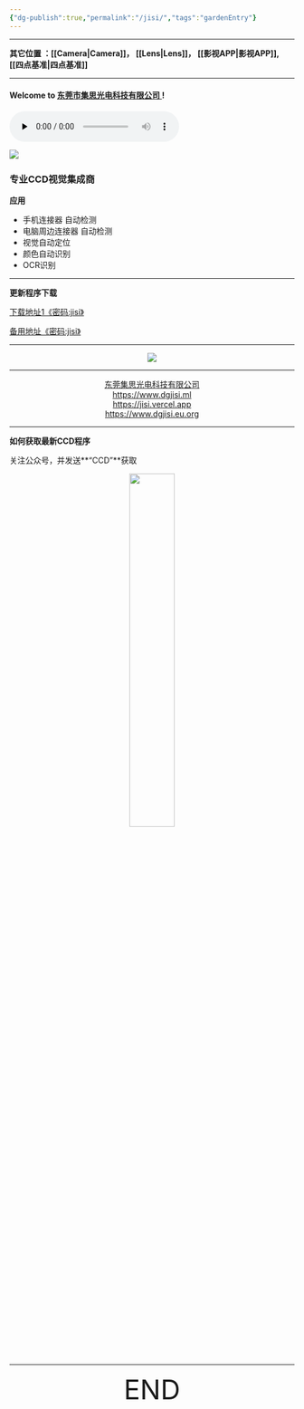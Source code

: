 ```yaml
---
{"dg-publish":true,"permalink":"/jisi/","tags":"gardenEntry"}
---
```



---

**其它位置 ：[[Camera\|Camera]]，    [[Lens\|Lens]]，    [[影视APP\|影视APP]],    [[四点基准\|四点基准]]**

---
#### Welcome to [东莞市集思光电科技有限公司 ](https://dgjisi.eu.org) ! 

<audio id="audio" controls="" preload="none" autoplay="autoplay">
      <source id="mp3" src="https://alist.zzggc01.ml/d/123pan/123pan/%E9%9F%B3%E4%B9%90/%E9%82%A3%E5%A5%B3%E5%AD%A9%E5%AF%B9%E6%88%91%E8%AF%B4%20(%E5%AE%8C%E6%95%B4%E7%89%88)%20.mp3?sign=-MIb0ehYDHB3vaGR66RTOZ4qP2qvzpiH1RzyRvAu0nU=:0">
</audio>

![](https://cloud.jisi.cf/api/v3/file/source/1266/hello%20world_02.png?sign=lmeulN56D3dF6o1CJS0hFy-7Ud1IlZ6EKHA2FsAwu1A%3D%3A0)

### 专业CCD视觉集成商

**应用**

- 手机连接器 自动检测
-  电脑周边连接器 自动检测
-  视觉自动定位
- 颜色自动识别
- OCR识别

---


**更新程序下载**

<left><a href="https://cloud.jisi.cf/s/wZfL" target="_blank">下载地址1《密码:jisi》</a><left>

<left><a href="https://jisi.lanzout.com/b0114318j" target="_blank">备用地址《密码:jisi》</a><left>

---


<div align="center">
    <img src="https://cloud.jisi.cf/api/v3/file/source/1152/0602-04.jpg?sign=CJ3N202laSaNOnwUKyra9zbknIn5Vq4lQ2I2iTRO34M%3D%3A0"></img>
</div>




---
<center><a href="Https://www.dgjisi.ml" target="_blank">东莞集思光电科技有限公司</a></center>

<center><a href="Https://www.dgjisi.ml" target="_blank">https://www.dgjisi.ml</a></center>

<center><a href="Https://www.dgjisi.eu.org" target="_blank">https://jisi.vercel.app</a></center>

<center><a href="Https://www.dgjisi.eu.org" target="_blank">https://www.dgjisi.eu.org</a></center>

---
**如何获取最新CCD程序**

关注公众号，并发送**“CCD”**获取

<div align="center">
    <img src="https://cloud.jisi.cf/api/v3/file/source/1124/JISI%20%E5%85%AC%E4%BC%97%E5%8F%B7.jpg?sign=vxeGqA0B2Y-Yger8pV5Rxvdh6ZeBWi4fVG1Wm98bXNo%3D%3A0" width="40%" height="40%"></img>
</div>


------

<div align='center' ><font size='50'>END</font></div>